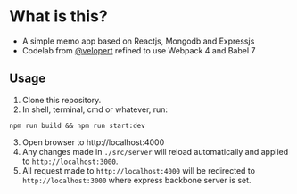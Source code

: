 # What is this?
- A simple memo app based on Reactjs, Mongodb and Expressjs
- Codelab from [@velopert](https://github.com/velopert) refined to use Webpack 4 and Babel 7
## Usage
1. Clone this repository.
2. In shell, terminal, cmd or whatever, run:
```
npm run build && npm run start:dev
```
3. Open browser to http://localhost:4000
4. Any changes made in `./src/server` will reload automatically and applied to `http://localhost:3000`.
5. All request made to `http://localhost:4000` will be redirected to `http://localhost:3000` where express backbone server is set.